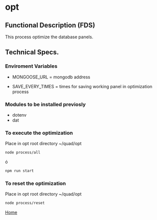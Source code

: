 # opt

## Functional Description (FDS)

This process optimize the database panels.

## Technical Specs.

### Enviroment Variables

- MONGOOSE_URL = mongodb address

- SAVE_EVERY_TIMES = times for saving working panel in optimization process

### Modules to be installed previosly
- dotenv
- dat

### To execute the optimization
Place in opt root directory ~/quad/opt

```sh
node process/all
```
ó
```sh
npm run start
```

### To reset the optimization
Place in opt root directory ~/quad/opt

```sh
node process/reset
```
[Home](../doc/README.md)